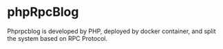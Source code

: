 # phpRpcBlog
Phprpcblog is developed by PHP, deployed by docker container, and split the system based on RPC Protocol.
